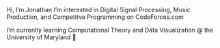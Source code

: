 Hi, I’m Jonathan
I’m interested in Digital Signal Processing, Music Production, and Competitve Programming on CodeForces.com

I’m currently learning Computational Theory and Data Visualization @ the University of Maryland 🐢

<!---
iwillstealyouroreos/iwillstealyouroreos is a ✨ special ✨ repository because its `README.md` (this file) appears on your GitHub profile.
You can click the Preview link to take a look at your changes.
--->
